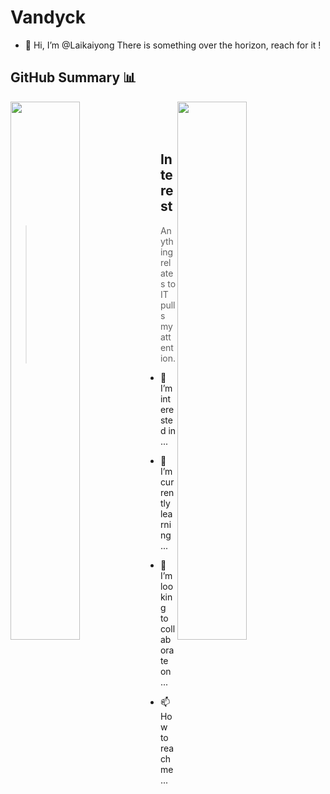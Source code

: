 # Vandyck
- 👋 Hi, I’m @Laikaiyong
There is something over the horizon, reach for it !

## GitHub Summary 📊
 <img src="https://github-readme-stats.vercel.app/api?username=Laikaiyong&show_icons=true&theme=buefy" align=left width=47% >  
 <img src="https://github-readme-stats.vercel.app/api/top-langs/?username=Laikaiyong&theme=tokyonight&layout=compact" width=47% align=right>
 <br/><br/><br/>

## Interest
> Anything relates to IT pulls my attention.
- 👀 I’m interested in ...
- 🌱 I’m currently learning ...


- 💞️ I’m looking to collaborate on ...
- 📫 How to reach me ...
